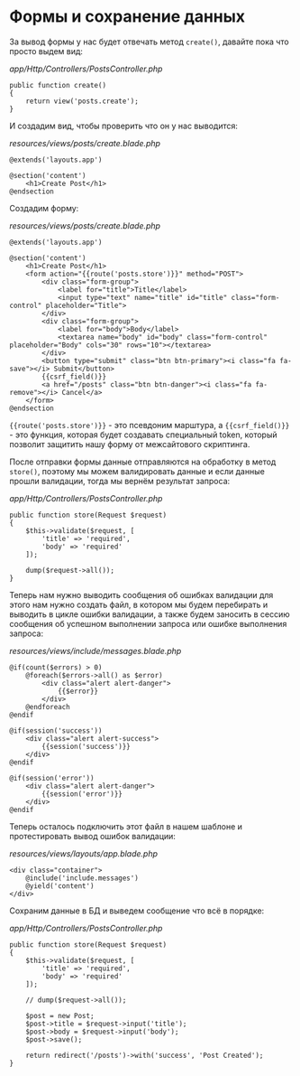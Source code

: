 # Формы и сохранение данных

За вывод формы у нас будет отвечать метод `create()`, давайте пока что просто выдем вид:

*app/Http/Controllers/PostsController.php*

```
public function create()
{
    return view('posts.create');
}
```

И создадим вид, чтобы проверить что он у нас выводится:

*resources/views/posts/create.blade.php*

```
@extends('layouts.app')

@section('content')
    <h1>Create Post</h1>
@endsection
```

Создадим форму:

*resources/views/posts/create.blade.php*

```
@extends('layouts.app')

@section('content')
    <h1>Create Post</h1>
    <form action="{{route('posts.store')}}" method="POST">
        <div class="form-group">
            <label for="title">Title</label>
            <input type="text" name="title" id="title" class="form-control" placeholder="Title">
        </div>
        <div class="form-group">
            <label for="body">Body</label>
            <textarea name="body" id="body" class="form-control" placeholder="Body" cols="30" rows="10"></textarea>
        </div>
        <button type="submit" class="btn btn-primary"><i class="fa fa-save"></i> Submit</button>
        {{csrf_field()}}
        <a href="/posts" class="btn btn-danger"><i class="fa fa-remove"></i> Cancel</a>
    </form>
@endsection
```

`{{route('posts.store')}}` - это псевдоним марштура, а `{{csrf_field()}}` - это функция, которая будет создавать специальный token, который позволит защитить нашу форму от межсайтового скриптинга.

После отправки формы данные отправляются на обработку в метод `store()`, поэтому мы можем валидировать данные и если данные прошли валидации, тогда мы вернём результат запроса:

*app/Http/Controllers/PostsController.php*

```
public function store(Request $request)
{
    $this->validate($request, [
        'title' => 'required',
        'body' => 'required'
    ]);

    dump($request->all());
}
```

Теперь нам нужно выводить сообщения об ошибках валидации для этого нам нужно создать файл, в котором мы будем перебирать и выводить в цикле ошибки валидации, а также будем заносить в сессию сообщения об успешном выполнении запроса или ошибке выполнения запроса:

*resources/views/include/messages.blade.php*

```
@if(count($errors) > 0)
    @foreach($errors->all() as $error)
        <div class="alert alert-danger">
            {{$error}}
        </div>
    @endforeach
@endif

@if(session('success'))
    <div class="alert alert-success">
        {{session('success')}}
    </div>
@endif

@if(session('error'))
    <div class="alert alert-danger">
        {{session('error')}}
    </div>
@endif
```

Теперь осталось подключить этот файл в нашем шаблоне и протестировать вывод ошибок валидации:

*resources/views/layouts/app.blade.php*

```
<div class="container">
    @include('include.messages')
    @yield('content')
</div>
```

Cохраним данные в БД и выведем сообщение что всё в порядке:

*app/Http/Controllers/PostsController.php*

```
public function store(Request $request)
{
    $this->validate($request, [
        'title' => 'required',
        'body' => 'required'
    ]);

    // dump($request->all());

    $post = new Post;
    $post->title = $request->input('title');
    $post->body = $request->input('body');
    $post->save();

    return redirect('/posts')->with('success', 'Post Created');
}
```